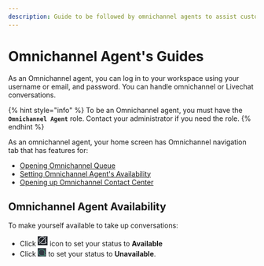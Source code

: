 ```yaml
---
description: Guide to be followed by omnichannel agents to assist customers.
---
```


# Omnichannel Agent's Guides

As an Omnichannel agent, you can log in to your workspace using your username or email, and password. You can handle omnichannel or Livechat conversations.&#x20;

{% hint style="info" %}
To be an Omnichannel agent, you must have the **`Omnichannel Agent`** role. Contact your administrator if you need the role.
{% endhint %}

As an omnichannel agent, your home screen has Omnichannel navigation tab that has features for:

* [Opening Omnichannel Queue](omnichannel-queue.md)
* [Setting Omnichannel Agent's Availability](./#undefined)
* [Opening up Omnichannel Contact Center](omnichannel-contact-center/)

## Omnichannel Agent Availability

To make yourself available to take up conversations:

* Click ![](<../../.gitbook/assets/chats-off (1).png>) icon to set your status to **Available**
* Click  <img src="../../.gitbook/assets/chats-on.png" alt="" data-size="line"> to set your status to **Unavailable**.
